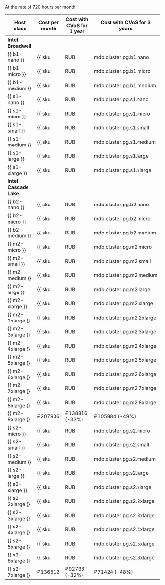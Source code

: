 At the rate of 720 hours per month.

  | Host class | Cost per month | Cost with CVoS for 1 year | Cost with CVoS for 3 years |
  | ----- | ----- | ----- | ----- |
  | **Intel Broadwell** |
  | {{ b1-nano }} | {{ sku|RUB|mdb.cluster.pg.b1.nano|month|int|string }} | − | − |
  | {{ b1-micro }} | {{ sku|RUB|mdb.cluster.pg.b1.micro|month|int|string }} | − | − |
  | {{ b1-medium }} | {{ sku|RUB|mdb.cluster.pg.b1.medium|month|int|string }} | − | − |
  | {{ s1-nano }} | {{ sku|RUB|mdb.cluster.pg.s1.nano|month|int|string }} | − | − |
  | {{ s1-micro }} | {{ sku|RUB|mdb.cluster.pg.s1.micro|month|int|string }} | − | − |
  | {{ s1-small }} | {{ sku|RUB|mdb.cluster.pg.s1.small|month|int|string }} | − | − |
  | {{ s1-medium }} | {{ sku|RUB|mdb.cluster.pg.s1.medium|month|int|string }} | − | − |
  | {{ s1-large }} | {{ sku|RUB|mdb.cluster.pg.s1.large|month|int|string }} | − | − |
  | {{ s1-xlarge }} | {{ sku|RUB|mdb.cluster.pg.s1.xlarge|month|int|string }} | − | − |
  | **Intel Cascade Lake** |
  | {{ b2-nano }} | {{ sku|RUB|mdb.cluster.pg.b2.nano|month|int|string }} | − | − |
  | {{ b2-micro }} | {{ sku|RUB|mdb.cluster.pg.b2.micro|month|int|string }} | − | − |
  | {{ b2-medium }} | {{ sku|RUB|mdb.cluster.pg.b2.medium|month|int|string }} | − | − |
  | {{ m2-micro }} | {{ sku|RUB|mdb.cluster.pg.m2.micro|month|int|string }} | {{ sku|RUB|mdb.cluster.pg.m2.micro|cud.y1|month|int|string }} ({{ sku|RUB|mdb.cluster.pg.m2.micro|cud.y1|month|discount|percent|string }}) | {{ sku|RUB|mdb.cluster.pg.m2.micro|cud.y3|month|int|string }} ({{ sku|RUB|mdb.cluster.pg.m2.micro|cud.y3|month|discount|percent|string }}) |
  | {{ m2-small }} | {{ sku|RUB|mdb.cluster.pg.m2.small|month|int|string }} | {{ sku|RUB|mdb.cluster.pg.m2.small|cud.y1|month|int|string }} ({{ sku|RUB|mdb.cluster.pg.m2.small|cud.y1|month|discount|percent|string }}) | {{ sku|RUB|mdb.cluster.pg.m2.small|cud.y3|month|int|string }} ({{ sku|RUB|mdb.cluster.pg.m2.small|cud.y3|month|discount|percent|string }}) |
  | {{ m2-medium }} | {{ sku|RUB|mdb.cluster.pg.m2.medium|month|int|string }} | {{ sku|RUB|mdb.cluster.pg.m2.medium|cud.y1|month|int|string }} ({{ sku|RUB|mdb.cluster.pg.m2.medium|cud.y1|month|discount|percent|string }}) | {{ sku|RUB|mdb.cluster.pg.m2.medium|cud.y3|month|int|string }} ({{ sku|RUB|mdb.cluster.pg.m2.medium|cud.y3|month|discount|percent|string }}) |
  | {{ m2-large }} | {{ sku|RUB|mdb.cluster.pg.m2.large|month|int|string }} | {{ sku|RUB|mdb.cluster.pg.m2.large|cud.y1|month|int|string }} ({{ sku|RUB|mdb.cluster.pg.m2.large|cud.y1|month|discount|percent|string }}) | {{ sku|RUB|mdb.cluster.pg.m2.large|cud.y3|month|int|string }} ({{ sku|RUB|mdb.cluster.pg.m2.large|cud.y3|month|discount|percent|string }}) |
  | {{ m2-xlarge }} | {{ sku|RUB|mdb.cluster.pg.m2.xlarge|month|int|string }} | {{ sku|RUB|mdb.cluster.pg.m2.xlarge|cud.y1|month|int|string }} ({{ sku|RUB|mdb.cluster.pg.m2.xlarge|cud.y1|month|discount|percent|string }}) | {{ sku|RUB|mdb.cluster.pg.m2.xlarge|cud.y3|month|int|string }} ({{ sku|RUB|mdb.cluster.pg.m2.xlarge|cud.y3|month|discount|percent|string }}) |
  | {{ m2-2xlarge }} | {{ sku|RUB|mdb.cluster.pg.m2.2xlarge|month|int|string }} | {{ sku|RUB|mdb.cluster.pg.m2.2xlarge|cud.y1|month|int|string }} ({{ sku|RUB|mdb.cluster.pg.m2.2xlarge|cud.y1|month|discount|percent|string }}) | {{ sku|RUB|mdb.cluster.pg.m2.2xlarge|cud.y3|month|int|string }} ({{ sku|RUB|mdb.cluster.pg.m2.2xlarge|cud.y3|month|discount|percent|string }}) |
  | {{ m2-3xlarge }} | {{ sku|RUB|mdb.cluster.pg.m2.3xlarge|month|int|string }} | {{ sku|RUB|mdb.cluster.pg.m2.3xlarge|cud.y1|month|int|string }} ({{ sku|RUB|mdb.cluster.pg.m2.3xlarge|cud.y1|month|discount|percent|string }}) | {{ sku|RUB|mdb.cluster.pg.m2.3xlarge|cud.y3|month|int|string }} ({{ sku|RUB|mdb.cluster.pg.m2.3xlarge|cud.y3|month|discount|percent|string }}) |
  | {{ m2-4xlarge }} | {{ sku|RUB|mdb.cluster.pg.m2.4xlarge|month|int|string }} | {{ sku|RUB|mdb.cluster.pg.m2.4xlarge|cud.y1|month|int|string }} ({{ sku|RUB|mdb.cluster.pg.m2.4xlarge|cud.y1|month|discount|percent|string }}) | {{ sku|RUB|mdb.cluster.pg.m2.4xlarge|cud.y3|month|int|string }} ({{ sku|RUB|mdb.cluster.pg.m2.4xlarge|cud.y3|month|discount|percent|string }}) |
  | {{ m2-5xlarge }} | {{ sku|RUB|mdb.cluster.pg.m2.5xlarge|month|int|string }} | {{ sku|RUB|mdb.cluster.pg.m2.5xlarge|cud.y1|month|int|string }} ({{ sku|RUB|mdb.cluster.pg.m2.5xlarge|cud.y1|month|discount|percent|string }}) | {{ sku|RUB|mdb.cluster.pg.m2.5xlarge|cud.y3|month|int|string }} ({{ sku|RUB|mdb.cluster.pg.m2.5xlarge|cud.y3|month|discount|percent|string }}) |
  | {{ m2-6xlarge }} | {{ sku|RUB|mdb.cluster.pg.m2.6xlarge|month|int|string }} | {{ sku|RUB|mdb.cluster.pg.m2.6xlarge|cud.y1|month|int|string }} ({{ sku|RUB|mdb.cluster.pg.m2.6xlarge|cud.y1|month|discount|percent|string }}) | {{ sku|RUB|mdb.cluster.pg.m2.6xlarge|cud.y3|month|int|string }} ({{ sku|RUB|mdb.cluster.pg.m2.6xlarge|cud.y3|month|discount|percent|string }}) |
  | {{ m2-7xlarge }} | {{ sku|RUB|mdb.cluster.pg.m2.7xlarge|month|int|string }} | {{ sku|RUB|mdb.cluster.pg.m2.7xlarge|cud.y1|month|int|string }} ({{ sku|RUB|mdb.cluster.pg.m2.7xlarge|cud.y1|month|discount|percent|string }}) | {{ sku|RUB|mdb.cluster.pg.m2.7xlarge|cud.y3|month|int|string }} ({{ sku|RUB|mdb.cluster.pg.m2.7xlarge|cud.y3|month|discount|percent|string }}) |
  | {{ m2-8xlarge }} | {{ sku|RUB|mdb.cluster.pg.m2.8xlarge|month|int|string }} | {{ sku|RUB|mdb.cluster.pg.m2.8xlarge|cud.y1|month|int|string }} ({{ sku|RUB|mdb.cluster.pg.m2.8xlarge|cud.y1|month|discount|percent|string }}) | {{ sku|RUB|mdb.cluster.pg.m2.8xlarge|cud.y3|month|int|string }} ({{ sku|RUB|mdb.cluster.pg.m2.8xlarge|cud.y3|month|discount|percent|string }}) |
  | {{ m2-9xlarge }} | ₽207936 | ₽138816 (-33%) | ₽105984 (-49%) |
  | {{ s2-micro }} | {{ sku|RUB|mdb.cluster.pg.s2.micro|month|int|string }} | {{ sku|RUB|mdb.cluster.pg.s2.micro|cud.y1|month|int|string }} ({{ sku|RUB|mdb.cluster.pg.s2.micro|cud.y1|month|discount|percent|string }}) | {{ sku|RUB|mdb.cluster.pg.s2.micro|cud.y3|month|int|string }} ({{ sku|RUB|mdb.cluster.pg.s2.micro|cud.y3|month|discount|percent|string }}) |
  | {{ s2-small }} | {{ sku|RUB|mdb.cluster.pg.s2.small|month|int|string }} | {{ sku|RUB|mdb.cluster.pg.s2.small|cud.y1|month|int|string }} ({{ sku|RUB|mdb.cluster.pg.s2.small|cud.y1|month|discount|percent|string }}) | {{ sku|RUB|mdb.cluster.pg.s2.small|cud.y3|month|int|string }} ({{ sku|RUB|mdb.cluster.pg.s2.small|cud.y3|month|discount|percent|string }}) |
  | {{ s2-medium }} | {{ sku|RUB|mdb.cluster.pg.s2.medium|month|int|string }} | {{ sku|RUB|mdb.cluster.pg.s2.medium|cud.y1|month|int|string }} ({{ sku|RUB|mdb.cluster.pg.s2.medium|cud.y1|month|discount|percent|string }}) | {{ sku|RUB|mdb.cluster.pg.s2.medium|cud.y3|month|int|string }} ({{ sku|RUB|mdb.cluster.pg.s2.medium|cud.y3|month|discount|percent|string }}) |
  | {{ s2-large }} | {{ sku|RUB|mdb.cluster.pg.s2.large|month|int|string }} | {{ sku|RUB|mdb.cluster.pg.s2.large|cud.y1|month|int|string }} ({{ sku|RUB|mdb.cluster.pg.s2.large|cud.y1|month|discount|percent|string }}) | {{ sku|RUB|mdb.cluster.pg.s2.large|cud.y3|month|int|string }} ({{ sku|RUB|mdb.cluster.pg.s2.large|cud.y3|month|discount|percent|string }}) |
  | {{ s2-xlarge }} | {{ sku|RUB|mdb.cluster.pg.s2.xlarge|month|int|string }} | {{ sku|RUB|mdb.cluster.pg.s2.xlarge|cud.y1|month|int|string }} ({{ sku|RUB|mdb.cluster.pg.s2.xlarge|cud.y1|month|discount|percent|string }}) | {{ sku|RUB|mdb.cluster.pg.s2.xlarge|cud.y3|month|int|string }} ({{ sku|RUB|mdb.cluster.pg.s2.xlarge|cud.y3|month|discount|percent|string }}) |
  | {{ s2-2xlarge }} | {{ sku|RUB|mdb.cluster.pg.s2.2xlarge|month|int|string }} | {{ sku|RUB|mdb.cluster.pg.s2.2xlarge|cud.y1|month|int|string }} ({{ sku|RUB|mdb.cluster.pg.s2.2xlarge|cud.y1|month|discount|percent|string }}) | {{ sku|RUB|mdb.cluster.pg.s2.2xlarge|cud.y3|month|int|string }} ({{ sku|RUB|mdb.cluster.pg.s2.2xlarge|cud.y3|month|discount|percent|string }}) |
  | {{ s2-3xlarge }} | {{ sku|RUB|mdb.cluster.pg.s2.3xlarge|month|int|string }} | {{ sku|RUB|mdb.cluster.pg.s2.3xlarge|cud.y1|month|int|string }} ({{ sku|RUB|mdb.cluster.pg.s2.3xlarge|cud.y1|month|discount|percent|string }}) | {{ sku|RUB|mdb.cluster.pg.s2.3xlarge|cud.y3|month|int|string }} ({{ sku|RUB|mdb.cluster.pg.s2.3xlarge|cud.y3|month|discount|percent|string }}) |
  | {{ s2-4xlarge }} | {{ sku|RUB|mdb.cluster.pg.s2.4xlarge|month|int|string }} | {{ sku|RUB|mdb.cluster.pg.s2.4xlarge|cud.y1|month|int|string }} ({{ sku|RUB|mdb.cluster.pg.s2.4xlarge|cud.y1|month|discount|percent|string }}) | {{ sku|RUB|mdb.cluster.pg.s2.4xlarge|cud.y3|month|int|string }} ({{ sku|RUB|mdb.cluster.pg.s2.4xlarge|cud.y3|month|discount|percent|string }}) |
  | {{ s2-5xlarge }} | {{ sku|RUB|mdb.cluster.pg.s2.5xlarge|month|int|string }} | {{ sku|RUB|mdb.cluster.pg.s2.5xlarge|cud.y1|month|int|string }} ({{ sku|RUB|mdb.cluster.pg.s2.5xlarge|cud.y1|month|discount|percent|string }}) | {{ sku|RUB|mdb.cluster.pg.s2.5xlarge|cud.y3|month|int|string }} ({{ sku|RUB|mdb.cluster.pg.s2.5xlarge|cud.y3|month|discount|percent|string }}) |
  | {{ s2-6xlarge }} | {{ sku|RUB|mdb.cluster.pg.s2.6xlarge|month|int|string }} | {{ sku|RUB|mdb.cluster.pg.s2.6xlarge|cud.y1|month|int|string }} ({{ sku|RUB|mdb.cluster.pg.s2.6xlarge|cud.y1|month|discount|percent|string }}) | {{ sku|RUB|mdb.cluster.pg.s2.6xlarge|cud.y3|month|int|string }} ({{ sku|RUB|mdb.cluster.pg.s2.6xlarge|cud.y3|month|discount|percent|string }}) |
  | {{ s2-7xlarge }} | ₽136512 | ₽92736 (-32%) | ₽71424 (-48%) |

